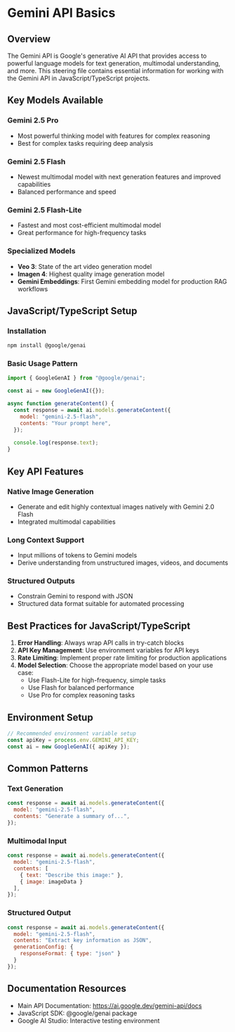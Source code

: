 # Gemini API Basics

## Overview
The Gemini API is Google's generative AI API that provides access to powerful language models for text generation, multimodal understanding, and more. This steering file contains essential information for working with the Gemini API in JavaScript/TypeScript projects.

## Key Models Available

### Gemini 2.5 Pro
- Most powerful thinking model with features for complex reasoning
- Best for complex tasks requiring deep analysis

### Gemini 2.5 Flash  
- Newest multimodal model with next generation features and improved capabilities
- Balanced performance and speed

### Gemini 2.5 Flash-Lite
- Fastest and most cost-efficient multimodal model
- Great performance for high-frequency tasks

### Specialized Models
- **Veo 3**: State of the art video generation model
- **Imagen 4**: Highest quality image generation model
- **Gemini Embeddings**: First Gemini embedding model for production RAG workflows

## JavaScript/TypeScript Setup

### Installation
```bash
npm install @google/genai
```

### Basic Usage Pattern
```javascript
import { GoogleGenAI } from "@google/genai";

const ai = new GoogleGenAI({});

async function generateContent() {
  const response = await ai.models.generateContent({
    model: "gemini-2.5-flash",
    contents: "Your prompt here",
  });
  
  console.log(response.text);
}
```

## Key API Features

### Native Image Generation
- Generate and edit highly contextual images natively with Gemini 2.0 Flash
- Integrated multimodal capabilities

### Long Context Support
- Input millions of tokens to Gemini models
- Derive understanding from unstructured images, videos, and documents

### Structured Outputs
- Constrain Gemini to respond with JSON
- Structured data format suitable for automated processing

## Best Practices for JavaScript/TypeScript

1. **Error Handling**: Always wrap API calls in try-catch blocks
2. **API Key Management**: Use environment variables for API keys
3. **Rate Limiting**: Implement proper rate limiting for production applications
4. **Model Selection**: Choose the appropriate model based on your use case:
   - Use Flash-Lite for high-frequency, simple tasks
   - Use Flash for balanced performance
   - Use Pro for complex reasoning tasks

## Environment Setup
```javascript
// Recommended environment variable setup
const apiKey = process.env.GEMINI_API_KEY;
const ai = new GoogleGenAI({ apiKey });
```

## Common Patterns

### Text Generation
```javascript
const response = await ai.models.generateContent({
  model: "gemini-2.5-flash",
  contents: "Generate a summary of...",
});
```

### Multimodal Input
```javascript
const response = await ai.models.generateContent({
  model: "gemini-2.5-flash",
  contents: [
    { text: "Describe this image:" },
    { image: imageData }
  ],
});
```

### Structured Output
```javascript
const response = await ai.models.generateContent({
  model: "gemini-2.5-flash",
  contents: "Extract key information as JSON",
  generationConfig: {
    responseFormat: { type: "json" }
  }
});
```

## Documentation Resources
- Main API Documentation: https://ai.google.dev/gemini-api/docs
- JavaScript SDK: @google/genai package
- Google AI Studio: Interactive testing environment